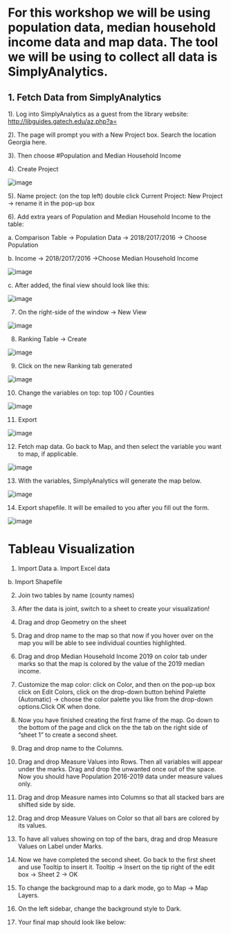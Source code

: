 # For this workshop we will be using population data, median household income data and map data. The tool we will be using to collect all data is SimplyAnalytics.

## 1. Fetch Data from SimplyAnalytics
1).	Log into SimplyAnalytics as a guest from the library website: http://libguides.gatech.edu/az.php?a=

2).	The page will prompt you with a New Project box. Search the location Georgia here.

3).	Then choose #Population and Median Household Income

4).	Create Project

 ![image](https://user-images.githubusercontent.com/37058499/84200477-e26ddb00-aa74-11ea-92ea-c0abde7b7a6d.png)

5).	Name project: (on the top left) double click Current Project: New Project -> rename it in the pop-up box

6).	Add extra years of Population and Median Household Income to the table: 

 a.	Comparison Table -> Population Data -> 2018/2017/2016 -> Choose Population
 
 b.	Income -> 2018/2017/2016 ->Choose Median Household Income

  ![image](https://user-images.githubusercontent.com/37058499/84200433-cf5b0b00-aa74-11ea-964c-d06ec909f17c.png)
 
 c.	After added, the final view should look like this:

  ![image](https://user-images.githubusercontent.com/37058499/84200655-2cef5780-aa75-11ea-9870-9ab8cd1fc864.png)

7.	On the right-side of the window -> New View  

 ![image](https://user-images.githubusercontent.com/37058499/84201061-b2730780-aa75-11ea-9e1d-e25546324e63.png)

8.	Ranking Table -> Create

 ![image](https://user-images.githubusercontent.com/37058499/84201099-c454aa80-aa75-11ea-8714-412b2a31e4e9.png)

9.	Click on the new Ranking tab generated

 ![image](https://user-images.githubusercontent.com/37058499/84201152-ddf5f200-aa75-11ea-92da-dae961d896b3.png)
 
10.	Change the variables on top: top 100 / Counties

 ![image](https://user-images.githubusercontent.com/37058499/84201301-ec440e00-aa75-11ea-9659-42dc1d375250.png)
 
11.	Export

 ![image](https://user-images.githubusercontent.com/37058499/84201512-fd8d1a80-aa75-11ea-8508-58e485ff204c.png)
 
12.	Fetch map data. Go back to Map, and then select the variable you want to map, if applicable.

 ![image](https://user-images.githubusercontent.com/37058499/84202192-34fbc700-aa76-11ea-862d-758fb04e8b36.png)

13.	With the variables, SimplyAnalytics will generate the map below.
 
 ![image](https://user-images.githubusercontent.com/37058499/84202458-49d85a80-aa76-11ea-85d8-d8eefff97d82.png)

14.	Export shapefile. It will be emailed to you after you fill out the form.
 
 ![image](https://user-images.githubusercontent.com/37058499/84202737-5f4d8480-aa76-11ea-93ca-634451400dfa.png)


# Tableau Visualization
1.	Import Data
a.	Import Excel data
 
b.	Import Shapefile
 

2.	Join two tables by name (county names)
 

3.	After the data is joint, switch to a sheet to create your visualization! 
4.	Drag and drop Geometry on the sheet
 
5.	Drag and drop name to the map so that now if you hover over on the map you will be able to see individual counties highlighted.
 
6.	Drag and drop Median Household Income 2019 on color tab under marks so that the map is colored by the value of the 2019 median income.
 
7.	Customize the map color: click on Color, and then on the pop-up box click on Edit Colors, click on the drop-down button behind Palette (Automatic) -> choose the color palette you like from the drop-down options.Click OK when done.
 
8.	Now you have finished creating the first frame of the map. Go down to the bottom of the page and click on the the tab on the right side of “sheet 1” to create a second sheet.
  
9.	Drag and drop name to the Columns.
 
10.	Drag and drop Measure Values into Rows. Then all variables will appear under the marks. Drag and drop the unwanted once out of the space. Now you should have Population 2016-2019 data under measure values only.
 
11.	Drag and drop Measure names into Columns so that all stacked bars are shifted side by side.
 
12.	Drag and drop Measure Values on Color so that all bars are colored by its values.
 
13.	To have all values showing on top of the bars, drag and drop Measure Values on Label under Marks.
 
14.	Now we have completed the second sheet. Go back to the first sheet and use Tooltip to insert it. 
Tooltip -> Insert on the tip right of the edit box -> Sheet 2 -> OK
 
15.	 To change the background map to a dark mode, go to Map -> Map Layers.  

16.	On the left sidebar, change the background style to Dark.
 
17.	Your final map should look like below:
 
